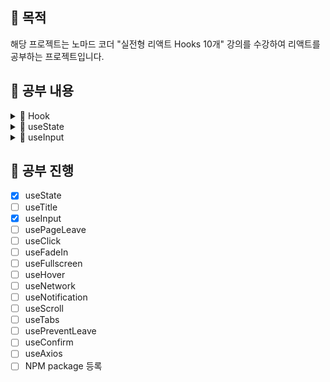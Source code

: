 ## 📢 목적

해당 프로젝트는 노마드 코더 "실전형 리액트 Hooks 10개" 강의를 수강하여 리액트를 공부하는 프로젝트입니다.

## 📢 공부 내용

<details markdown="1">

<summary>📑 Hook</summary>

### Hook이란?

함수 컴포넌트에서 React state와 Lifecycle 기능을 연동할 수 있게 해주는 함수 (버전 16.8부터 도입)

### Hook의 사용 규칙

- 최상위에서만 Hook 호출이 가능
- 리액트 함수 컴포넌트 내에서만 호출이 가능하며, 일반 자바스크립트 함수 안에서는 호출하면 안됨 (custom hook에서는 가능)

### Hook이 만들어진 이유

- 컴포넌트들 사이에서 상태 로직을 재사용하는 것의 어려움
- 복잡한 컴포넌트는 이해하기 어려움
- Class 컴포넌트는 인간과 기계 모두를 혼란스럽게 함

### 참고 사이트

[Hook 소개](https://ko.reactjs.org/docs/hooks-intro.html) <br>

</details>

<details markdown="2">

<summary>📑 useState</summary>

### useState란?

기존 class 컴포넌트에서 사용하던 this.state와 동일한 역할을 한다. <br>
state 변수와 state를 업데이트 하는 함수, 두 가지 쌍을 반환한다.
``` javascript
const [age, setAge] = useState(20);
```
위와 같은 표현은 구조 분해 할당이라고 한다.

- 함수
``` javascript
function App() {
  const [item, setItem] = useState(1);
  const incrementItem = () => setItem(item + 1);
  const decrementItem = () => setItem(item - 1);
  return (
    <div className="App">
      <h1>Hello {item}</h1>
      <h2>Start editing to see some magic happen!</h2>
      <button onClick={incrementItem}>Increment</button>
      <button onClick={decrementItem}>Decrement</button>
    </div>
  );
}
```

- 클래스
``` javascript
class App extends React.Component {
  state = {
    item: 1
  };

  render() {
    const { item } = this.state;
    return (
      <div className="App">
        <h1>Hello {item}</h1>
        <h2>Start editing to see some magic happen!</h2>
        <button onClick={this.incrementItem}>Increment</button>
        <button onClick={this.decrementItem}>Decrement</button>
      </div>
    );
  }

  incrementItem = () => {
    this.setState((state) => {
      return {
        item: state.item + 1
      };
    });
  };

  decrementItem = () => {
    this.setState((state) => {
      return {
        item: state.item + 1
      };
    });
  };
}
```

### 참고 사이트

[useState 가이드](https://ko.reactjs.org/docs/hooks-state.html) <br>

</details>

<details markdown="3">

<summary>📑 useInput</summary>

### useInput이란?

리액트 훅으로 input 역활을 제어 하는 것

- 예시 (useInput.js 참고)
``` javascript
function App() {
	const maxLen = (value) => value.length < 10;
	const name = useInput("your name", maxLen);
	return (
	<div className="App">
		<h1>Hello</h1>
      	<input placeholder="Name" {...name} />
    </div>
  );
}
```

</details>

## 📢 공부 진행

- [X] useState
- [ ] useTitle
- [X] useInput
- [ ] usePageLeave
- [ ] useClick
- [ ] useFadeIn
- [ ] useFullscreen
- [ ] useHover
- [ ] useNetwork
- [ ] useNotification
- [ ] useScroll
- [ ] useTabs
- [ ] usePreventLeave
- [ ] useConfirm
- [ ] useAxios
- [ ] NPM package 등록